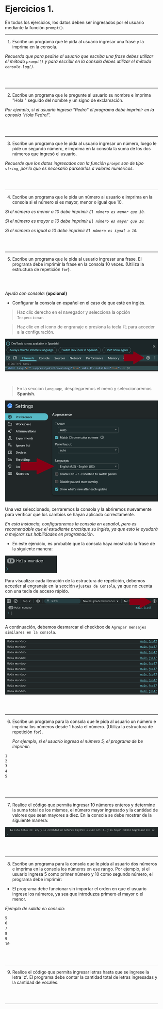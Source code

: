 # Ejercicios 1.

En todos los ejercicios, los datos deben ser ingresados por el usuario mediante la función `prompt()`.
<hr>

1. Escribe un programa que le pida al usuario ingresar una frase y la imprima en la consola. 

*Recuerda que para pedirle al usuario que escriba una frase debes utilizar el método `prompt()` y para escribir en la consola debes utilizar el método `console.log()`.*

<br>
<br>
<hr>

2. Escribe un programa que le pregunte al usuario su nombre e imprima "Hola " seguido del nombre y un signo de exclamación.

*Por ejemplo, si el usuario ingresa "Pedro" el programa debe imprimir en la consola "Hola Pedro!".*

<br>
<br>
<hr>

3. Escribe un programa que le pida al usuario ingresar un número, luego le pide un segundo número, e imprima en la consola la suma de los dos números que ingresó el usuario.

*Recuerde que los datos ingresados con la función `prompt` son de tipo `string`, por lo que es necesario parsearlos a valores numéricos*.

<br>
<br>
<hr>

4. Escribe un programa que le pida un número al usuario e imprima en la consola si el número si es mayor, menor o igual que 10.

*Si el número es menor a 10 debe imprimir `El número es menor que 10`.*

*Si el número es mayor a 10 debe imprimir `El número es mayor que 10`.*

*Si el número es igual a 10 debe imprimir `El número es igual a 10`.*

<br>
<br>
<hr>

5. Escribe un programa que le pida al usuario ingresar una frase. El programa debe imprimir la frase en la consola 10 veces. (Utiliza la estructura de repetición `for`).

<br>
<br>

*Ayuda con consola:*  **(opcional)**
- Configurar la consola en español en el caso de que esté en inglés.
> Haz clic derecho en el navegador y selecciona la opción `Inspeccionar`.

> Haz clic en el icono de engranaje o presiona la tecla `F1` para acceder a la configuración.

![imagen](Imagenes/imagen1.png)

<br>

> En la seccion `Language`, desplegaremos el menú y seleccionaremos **Spanish**.

![Imagen](Imagenes/imagen2.png)

Una vez seleccionado, cerraremos la consola y la abriremos nuevamente para verificar que los cambios se hayan aplicado correctamente.

*En esta instancia, configuraremos la consola en español, pero es recomendable que el estudiante practique su inglés, ya que esto le ayudará a mejorar sus habilidades en programación*.

- En este ejercicio, es probable que la consola haya mostrado la frase de la siguiente manera:

![Imagen](Imagenes/imagen3.png)

Para visualizar cada iteración de la estructura de repetición, debemos acceder al engranaje en la sección `Ajustes de Consola`, ya que no cuenta con una tecla de acceso rápido.

![Imagen](Imagenes/imagen4.png)

A continuación, debemos desmarcar el checkbox de `Agrupar mensajes similares en la consola`.

![Imagen](Imagenes/imagen5.png)

<br>
<br>
<hr>

6. Escribe un programa para la consola que le pida al usuario un número e imprima los números desde 1 hasta el número. (Utiliza la estructura de repetición `for`).

    *Por ejemplo, si el usuario ingresa el número 5, el programa de be imprimir:*
```Markdown
1
2
3
4
5
```

<br>
<br>
<hr>

7. Realice el código que permita ingresar 10 números enteros y determine la suma total de los mismos, el número mayor ingresado y la cantidad de valores que sean mayores a diez. En la consola se debe mostrar de la siguiente manera:

![imagen](Imagenes/imagen6.png)

<br>
<br>
<hr>

8. Escribe un programa para la consola que le pida al usuario dos números e imprima en la consola los números en ese rango. Por ejemplo, si el usuario ingresa 5 como primer número y 10 como segundo número, el programa debe imprimir:

- El programa debe funcionar sin importar el orden en que el usuario ingrese los números, ya sea que introduzca primero el mayor o el menor.

*Ejemplo de salida en consola:*

```Markdown
5
6
7
8
9
10
```
<br>
<br>
<hr>

9. Realice el código que permita ingresar letras hasta que se ingrese la letra 'z'. El programa debe contar la cantidad total de letras ingresadas y la cantidad de vocales.

<br>
<br>
<hr>
